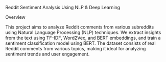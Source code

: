Reddit Sentiment Analysis Using NLP & Deep Learning

Overview

This project aims to analyze Reddit comments from various subreddits using Natural Language Processing (NLP) techniques. We extract insights from the text using TF-IDF, Word2Vec, and BERT embeddings, and train a sentiment classification model using BERT. The dataset consists of real Reddit comments from various topics, making it ideal for analyzing sentiment trends and user engagement.

